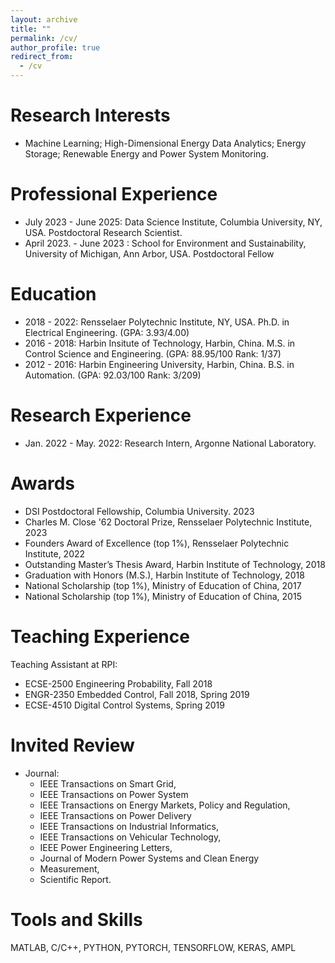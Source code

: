 ```yaml
---
layout: archive
title: ""
permalink: /cv/
author_profile: true
redirect_from:
  - /cv
---
```




**Research Interests**
======
* Machine Learning; High-Dimensional Energy Data Analytics; Energy Storage; Renewable Energy and Power System Monitoring.

**Professional Experience**
======
* July 2023  - June 2025: Data Science Institute, Columbia University, NY, USA. Postdoctoral Research Scientist. 
* April 2023. - June 2023 : School for Environment and Sustainability, University of Michigan, Ann Arbor, USA. Postdoctoral Fellow

**Education**
======
* 2018 - 2022: Rensselaer Polytechnic Institute, NY, USA. Ph.D. in Electrical Engineering. (GPA: 3.93/4.00)
* 2016 - 2018: Harbin Insitute of Technology, Harbin, China. M.S. in Control Science and Engineering. (GPA: 88.95/100 Rank: 1/37)
* 2012 - 2016: Harbin Engineering University, Harbin, China. B.S. in Automation. (GPA: 92.03/100 Rank: 3/209)

**Research Experience**
======

* Jan. 2022 - May. 2022:     Research Intern, Argonne National Laboratory.


**Awards**
======
* DSI Postdoctoral Fellowship,  Columbia University. 2023
* Charles M. Close '62 Doctoral Prize, Rensselaer Polytechnic Institute, 2023
* Founders Award of Excellence (top 1\%), Rensselaer Polytechnic Institute, 2022
* Outstanding Master’s Thesis Award, Harbin Institute of Technology, 2018
* Graduation with Honors (M.S.), Harbin Institute of Technology, 2018
* National Scholarship (top 1%), Ministry of Education of China, 2017
* National Scholarship (top 1%), Ministry of Education of China, 2015

**Teaching Experience**
======
Teaching Assistant at RPI:

* ECSE-2500 Engineering Probability, Fall 2018
* ENGR-2350 Embedded Control, Fall 2018, Spring 2019
* ECSE-4510 Digital Control Systems, Spring 2019

**Invited Review**
======
* Journal:
     * IEEE Transactions on Smart Grid,
     * IEEE Transactions on Power System
     * IEEE Transactions on Energy Markets, Policy and Regulation,
     * IEEE Transactions on Power Delivery
     * IEEE Transactions on Industrial Informatics,
     * IEEE Transactions on Vehicular Technology,
     * IEEE Power Engineering Letters,
     * Journal of Modern Power Systems and Clean Energy
     * Measurement,
     * Scientific Report.


**Tools and Skills**
======
MATLAB, C/C++, PYTHON, PYTORCH, TENSORFLOW, KERAS, AMPL



